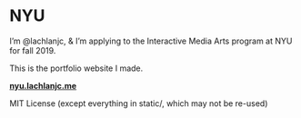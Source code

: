 # NYU

I’m @lachlanjc, & I’m applying to the Interactive Media Arts program at NYU for fall 2019.

This is the portfolio website I made.

[**nyu.lachlanjc.me**](https://nyu.lachlanjc.me)

MIT License (except everything in static/, which may not be re-used)
